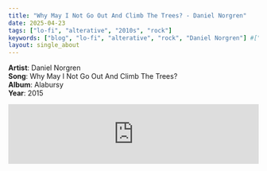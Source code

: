 ```yaml
---
title: "Why May I Not Go Out And Climb The Trees? - Daniel Norgren"
date: 2025-04-23
tags: ["lo-fi", "alterative", "2010s", "rock"] 
keywords: ["blog", "lo-fi", "alterative", "rock", "Daniel Norgren"] #["indie-rock", "alterative", "rock", "lo-fi", "new", "60s", "70s", "80s", "90s", "2000s", "2010s", "2020s"]
layout: single_about
---
```


**Artist**: Daniel Norgren \
**Song**: Why May I Not Go Out And Climb The Trees? \
**Album**: Alabursy \
**Year**: 2015

<iframe style="border: 0; width: 100%; height: 120px;" src="https://bandcamp.com/EmbeddedPlayer/album=937279800/size=large/bgcol=ffffff/linkcol=0687f5/tracklist=false/artwork=small/track=1365363385/transparent=true/" seamless><a href="https://danielnorgren.bandcamp.com/album/alabursy-2015">Alabursy (2015) by Daniel Norgren</a></iframe>